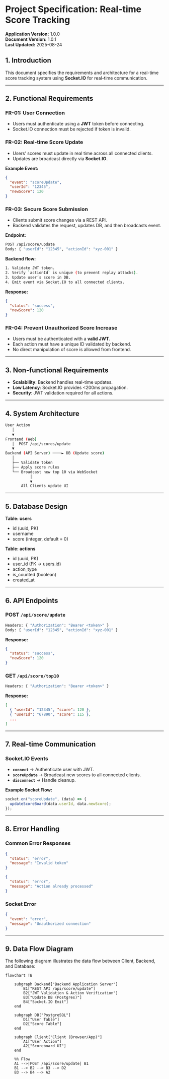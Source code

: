 # Project Specification: Real-time Score Tracking

**Application Version:** 1.0.0  
**Document Version:** 1.0.1  
**Last Updated:** 2025-08-24  

## 1. Introduction
This document specifies the requirements and architecture for a real-time score tracking system using **Socket.IO** for real-time communication.

---

## 2. Functional Requirements

### FR-01: User Connection
- Users must authenticate using a **JWT** token before connecting.
- Socket.IO connection must be rejected if token is invalid.

### FR-02: Real-time Score Update
- Users’ scores must update in real time across all connected clients.
- Updates are broadcast directly via **Socket.IO**.

**Example Event:**
```json
{
  "event": "scoreUpdate",
  "userId": "12345",
  "newScore": 120
}
```

### FR-03: Secure Score Submission
- Clients submit score changes via a REST API.
- Backend validates the request, updates DB, and then broadcasts event.

**Endpoint:**
```sh
POST /api/score/update
Body: { "userId": "12345", "actionId": "xyz-001" }
```

**Backend flow:**
```sh
1. Validate JWT token.
2. Verify `actionId` is unique (to prevent replay attacks).
3. Update user’s score in DB.
4. Emit event via Socket.IO to all connected clients.
```

**Response:**
```json
{
  "status": "success",
  "newScore": 120
}
```

### FR-04: Prevent Unauthorized Score Increase
- Users must be authenticated with a **valid JWT**.
- Each action must have a unique ID validated by backend.
- No direct manipulation of score is allowed from frontend.

---

## 3. Non-functional Requirements
- **Scalability**: Backend handles real-time updates.
- **Low Latency**: Socket.IO provides <200ms propagation.
- **Security**: JWT validation required for all actions.

---

## 4. System Architecture
```sh
User Action
   │
   ▼
Frontend (Web)
   │  POST /api/scores/update
   ▼
Backend (API Server) ────► DB (Update score)
   │
   ├── Validate token
   ├── Apply score rules
   └── Broadcast new top 10 via WebSocket
           │
           ▼
       All Clients update UI
```

---

## 5. Database Design  

**Table: users**  
- id (uuid, PK)  
- username  
- score (integer, default = 0)  

**Table: actions**  
- id (uuid, PK)  
- user_id (FK → users.id)  
- action_type  
- is_counted (boolean)  
- created_at  

---

## 6. API Endpoints

### POST `/api/score/update`
```sh
Headers: { "Authorization": "Bearer <token>" }
Body: { "userId": "12345", "actionId": "xyz-001" }
```

**Response:**
```json
{
  "status": "success",
  "newScore": 120
}
```

### GET `/api/score/top10`
```sh
Headers: { "Authorization": "Bearer <token>" }
```

**Response:**
```json
[
  { "userId": "12345", "score": 120 },
  { "userId": "67890", "score": 115 },
  ...
]
```

---

## 7. Real-time Communication

### Socket.IO Events
- **`connect`** → Authenticate user with JWT.
- **`scoreUpdate`** → Broadcast new scores to all connected clients.
- **`disconnect`** → Handle cleanup.

**Example Socket Flow:**
```js
socket.on("scoreUpdate", (data) => {
  updateScoreBoard(data.userId, data.newScore);
});
```

---

## 8. Error Handling

### Common Error Responses
```json
{
  "status": "error",
  "message": "Invalid token"
}
```
```json
{
  "status": "error",
  "message": "Action already processed"
}
```

### Socket Error
```json
{
  "event": "error",
  "message": "Unauthorized connection"
}
```

---

## 9. Data Flow Diagram

The following diagram illustrates the data flow between Client, Backend, and Database:

```mermaid
flowchart TB
  
    subgraph Backend["Backend Application Server"]
        B1["REST API /api/score/update"]
        B2["JWT Validation & Action Verification"]
        B3["Update DB (Postgres)"]
        B4["Socket.IO Emit"]
    end

    subgraph DB["PostgreSQL"]
        D1["User Table"]
        D2["Score Table"]
    end

    subgraph Client["Client (Browser/App)"]
        A1["User Action"]
        A2["Scoreboard UI"]
    end

    %% Flow
    A1 -->|POST /api/score/update| B1
    B1 --> B2 --> B3 --> D2
    B3 --> B4 --> A2
```
